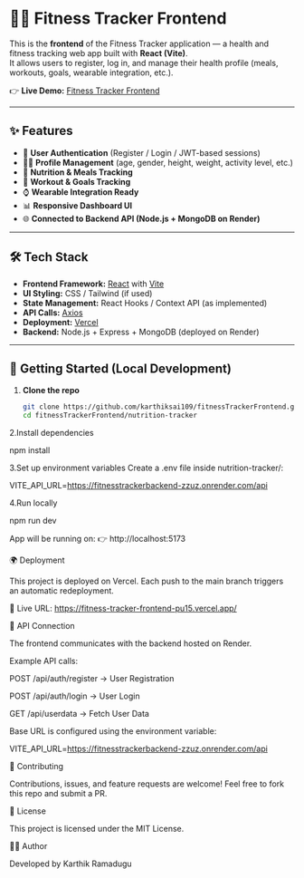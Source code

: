 # 🏋️‍♂️ Fitness Tracker Frontend

This is the **frontend** of the Fitness Tracker application — a health and fitness tracking web app built with **React (Vite)**.  
It allows users to register, log in, and manage their health profile (meals, workouts, goals, wearable integration, etc.).  

👉 **Live Demo:** [Fitness Tracker Frontend](https://fitness-tracker-frontend-pu15.vercel.app/)

---

## ✨ Features

- 🔐 **User Authentication** (Register / Login / JWT-based sessions)  
- 🧑‍💻 **Profile Management** (age, gender, height, weight, activity level, etc.)  
- 🍎 **Nutrition & Meals Tracking**  
- 🏃 **Workout & Goals Tracking**  
- ⌚ **Wearable Integration Ready**  
- 📊 **Responsive Dashboard UI**  
- 🌐 **Connected to Backend API (Node.js + MongoDB on Render)**  

---

## 🛠 Tech Stack

- **Frontend Framework:** [React](https://react.dev/) with [Vite](https://vitejs.dev/)  
- **UI Styling:** CSS / Tailwind (if used)  
- **State Management:** React Hooks / Context API (as implemented)  
- **API Calls:** [Axios](https://axios-http.com/)  
- **Deployment:** [Vercel](https://vercel.com/)  
- **Backend:** Node.js + Express + MongoDB (deployed on Render)  

---

## 🚀 Getting Started (Local Development)

1. **Clone the repo**
   ```bash
   git clone https://github.com/karthiksai109/fitnessTrackerFrontend.git
   cd fitnessTrackerFrontend/nutrition-tracker

2.Install dependencies

npm install


3.Set up environment variables
Create a .env file inside nutrition-tracker/:

VITE_API_URL=https://fitnesstrackerbackend-zzuz.onrender.com/api




4.Run locally

npm run dev


App will be running on:
👉 http://localhost:5173

🌍 Deployment

This project is deployed on Vercel.
Each push to the main branch triggers an automatic redeployment.

🔗 Live URL: https://fitness-tracker-frontend-pu15.vercel.app/

📡 API Connection

The frontend communicates with the backend hosted on Render.

Example API calls:

POST /api/auth/register → User Registration

POST /api/auth/login → User Login

GET /api/userdata → Fetch User Data

Base URL is configured using the environment variable:

VITE_API_URL=https://fitnesstrackerbackend-zzuz.onrender.com/api

🤝 Contributing

Contributions, issues, and feature requests are welcome!
Feel free to fork this repo and submit a PR.

📜 License

This project is licensed under the MIT License.

👨‍💻 Author

Developed by Karthik Ramadugu
